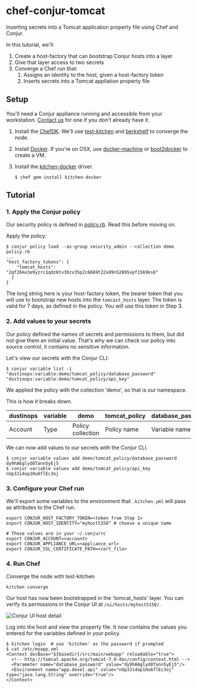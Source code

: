 # chef-conjur-tomcat

Inserting secrets into a Tomcat application property file using Chef and Conjur.

In this tutorial, we'll:

1. Create a host-factory that can bootstrap Conjur hosts into a layer
2. Give that layer access to two secrets
3. Converge a Chef run that:
    1. Assigns an identity to the host, given a host-factory token
    2. Inserts secrets into a Tomcat appliation property file

## Setup

You'll need a Conjur appliance running and accessible from your workstation.
[Contact us](mailto:info@conjur.net) for one if you don't already have it.

1. Install the [ChefDK](https://downloads.chef.io/chef-dk/).
We'll use [test-kitchen](http://kitchen.ci/) and [berkshelf](http://berkshelf.com/) to converge the node.
2. Install [Docker](http://docs.docker.com/).
If you're on OSX, use [docker-machine](https://docs.docker.com/machine/) or [boot2docker](http://boot2docker.io/) to create a VM.
3. Install the [kitchen-docker](https://github.com/portertech/kitchen-docker) driver.

    ```sh-session
    $ chef gem install kitchen-docker
    ```

## Tutorial

### 1. Apply the Conjur policy

Our security policy is defined in [policy.rb](policy.rb).
Read this before moving on.

Apply the policy:

```sh-session
$ conjur policy load --as-group security_admin --collection demo policy.rb
...
"host_factory_tokens": {
    "tomcat_hosts": "2qf26ke3e9yzrc1qdz6tv3bzv35p2c6669t22x89n52895xpf1569ks6"
  }
}
```

The long string here is your host-factory token, the bearer token that you will use to bootstrap
new hosts into the `tomcast_hosts` layer. The token is valid for 7 days, as defined in the policy.
You will use this token in Step 3.

### 2. Add values to your secrets

Our policy defined the names of secrets and permissions to them, but did not give them an initial value.
That's why we can check our policy into source control, it contains no sensitive information.

Let's view our secrets with the Conjur CLI:

```sh-session
$ conjur variable list -i
"dustinops:variable:demo/tomcat_policy/database_password"
"dustinops:variable:demo/tomcat_policy/api_key"
```

We applied the policy with the collection 'demo', so that is our namespace.

This is how it breaks down.

|dustinops|variable|demo|tomcat_policy|database_password|
|---|---|---|---|---|
|Account|Type|Policy collection|Policy name|Variable name|

We can now add values to our secrets with the Conjur CLI.

```sh-session
$ conjur variable values add demo/tomcat_policy/database_password dy9hA6glyd8Tann5yEj5
$ conjur variable values add demo/tomcat_policy/api_key nUp3Ji4op1Hu6flEc3oj
```

### 3. Configure your Chef run

We'll export some variables to the environment that `.kitchen.yml` will
pass as attributes to the Chef run.

```
export CONJUR_HOST_FACTORY_TOKEN=<token from Step 1>
export CONJUR_HOST_IDENTITY="myhost5158" # choose a unique name

# These values are in your ~/.conjurrc
export CONJUR_ACCOUNT=<account>
export CONJUR_APPLIANCE_URL=<appliance_url>
export CONJUR_SSL_CERTIFICATE_PATH=<cert_file>
```

### 4. Run Chef

Converge the node with test-kitchen

```
kitchen converge
```

Our host has now been bootstrapped in the 'tomcat_hosts' layer.
You can verify its permissions in the Conjur UI at `/ui/hosts/myhost5158/`.

![Conjur UI host detail](https://i.imgur.com/dJwXhpn.png)

Log into the host and view the property file. It now contains the values you entered
for the variables defined in your policy.

```sh-session
$ kitchen login  # use 'kitchen' as the password if prompted
$ cat /etc/myapp.xml
<Context docBase="${basedir}/src/main/webapp" reloadable="true">
  <!-- http://tomcat.apache.org/tomcat-7.0-doc/config/context.html -->
  <Parameter name="database_password" value="dy9hA6glyd8Tann5yEj5"/>
  <Environment name="app.devel.api" value="nUp3Ji4op1Hu6flEc3oj" type="java.lang.String" override="true"/>
</Context>
```


